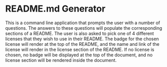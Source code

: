 # README.md Generator

This is a command line application that prompts the user with a number of questions. The answers to these questions will populate the corresponding sections of a README. The user is also asked to pick one of 4 different licenses that they wish to use in their README. The badge for the chosen license will render at the top of the README, and the name and link of the license will render in the license section of the README. If no license is chosen, no badge will be displayed at the top of the document, and no license section will be rendered inside the document.
